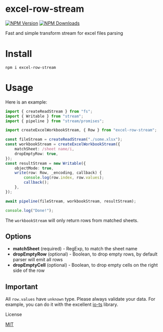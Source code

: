 # excel-row-stream

[![NPM Version](https://img.shields.io/npm/v/excel-row-stream.svg?style=flat-square)](https://www.npmjs.com/package/excel-row-stream)
[![NPM Downloads](https://img.shields.io/npm/dt/excel-row-stream.svg?style=flat-square)](https://www.npmjs.com/package/excel-row-stream)

Fast and simple transform stream for excel files parsing

# Install

`npm i excel-row-stream`

# Usage

Here is an example:

```typescript
import { createReadStream } from "fs";
import { Writable } from "stream";
import { pipeline } from "stream/promises";

import createExcelWorkbookStream, { Row } from "excel-row-stream";

const fileStream = createReadStream("./some.xlsx");
const workbookStream = createExcelWorkbookStream({
    matchSheet: /sheet name/i,
    dropEmptyRow: true,
});
const resultStream = new Writable({
    objectMode: true,
    write(row: Row, _encoding, callback) {
        console.log(row.index, row.values);
        callback();
    },
});

await pipeline(fileStream, workbookStream, resultStream);

console.log("Done!");
```

The `workbookStream` will only return rows from matched sheets.

## Options

-   **matchSheet** (required) - RegExp, to match the sheet name
-   **dropEmptyRow** (optional) - Boolean, to drop empty rows, by default parser will emit all rows
-   **dropEmptyCell** (optional) - Boolean, to drop empty cells on the right side of the row

## Important

All `row.values` have `unknown` type. Please always validate your data. For example, you can do it with the excellent [io-ts](https://github.com/gcanti/io-ts) library.

License

[MIT](LICENSE)
